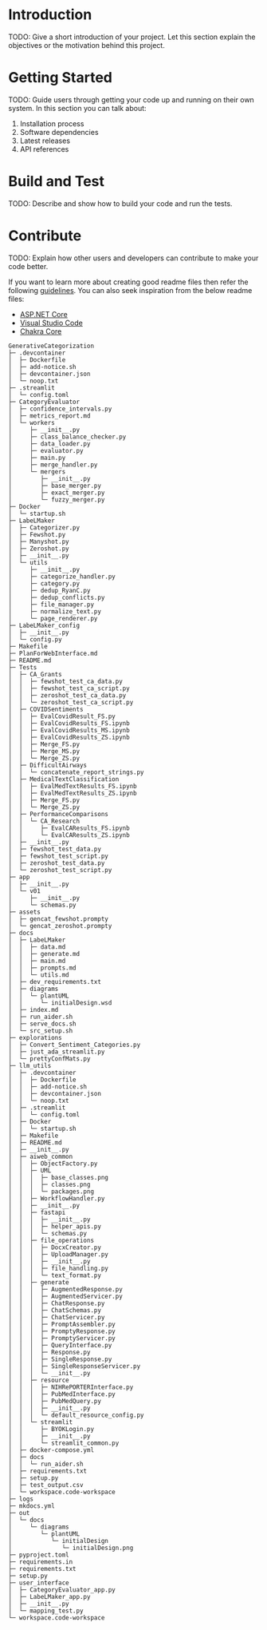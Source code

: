 # Introduction 
TODO: Give a short introduction of your project. Let this section explain the objectives or the motivation behind this project. 

# Getting Started
TODO: Guide users through getting your code up and running on their own system. In this section you can talk about:
1.	Installation process
2.	Software dependencies
3.	Latest releases
4.	API references

# Build and Test
TODO: Describe and show how to build your code and run the tests. 

# Contribute
TODO: Explain how other users and developers can contribute to make your code better. 

If you want to learn more about creating good readme files then refer the following [guidelines](https://docs.microsoft.com/en-us/azure/devops/repos/git/create-a-readme?view=azure-devops). You can also seek inspiration from the below readme files:
- [ASP.NET Core](https://github.com/aspnet/Home)
- [Visual Studio Code](https://github.com/Microsoft/vscode)
- [Chakra Core](https://github.com/Microsoft/ChakraCore)
```
GenerativeCategorization
├─ .devcontainer
│  ├─ Dockerfile
│  ├─ add-notice.sh
│  ├─ devcontainer.json
│  └─ noop.txt
├─ .streamlit
│  └─ config.toml
├─ CategoryEvaluator
│  ├─ confidence_intervals.py
│  ├─ metrics_report.md
│  └─ workers
│     ├─ __init__.py
│     ├─ class_balance_checker.py
│     ├─ data_loader.py
│     ├─ evaluator.py
│     ├─ main.py
│     ├─ merge_handler.py
│     └─ mergers
│        ├─ __init__.py
│        ├─ base_merger.py
│        ├─ exact_merger.py
│        └─ fuzzy_merger.py
├─ Docker
│  └─ startup.sh
├─ LabeLMaker
│  ├─ Categorizer.py
│  ├─ Fewshot.py
│  ├─ Manyshot.py
│  ├─ Zeroshot.py
│  ├─ __init__.py
│  └─ utils
│     ├─ __init__.py
│     ├─ categorize_handler.py
│     ├─ category.py
│     ├─ dedup_RyanC.py
│     ├─ dedup_conflicts.py
│     ├─ file_manager.py
│     ├─ normalize_text.py
│     └─ page_renderer.py
├─ LabeLMaker_config
│  ├─ __init__.py
│  └─ config.py
├─ Makefile
├─ PlanForWebInterface.md
├─ README.md
├─ Tests
│  ├─ CA_Grants
│  │  ├─ fewshot_test_ca_data.py
│  │  ├─ fewshot_test_ca_script.py
│  │  ├─ zeroshot_test_ca_data.py
│  │  └─ zeroshot_test_ca_script.py
│  ├─ COVIDSentiments
│  │  ├─ EvalCovidResult_FS.py
│  │  ├─ EvalCovidResults_FS.ipynb
│  │  ├─ EvalCovidResults_MS.ipynb
│  │  ├─ EvalCovidResults_ZS.ipynb
│  │  ├─ Merge_FS.py
│  │  ├─ Merge_MS.py
│  │  └─ Merge_ZS.py
│  ├─ DifficultAirways
│  │  └─ concatenate_report_strings.py
│  ├─ MedicalTextClassification
│  │  ├─ EvalMedTextResults_FS.ipynb
│  │  ├─ EvalMedTextResults_ZS.ipynb
│  │  ├─ Merge_FS.py
│  │  └─ Merge_ZS.py
│  ├─ PerformanceComparisons
│  │  └─ CA_Research
│  │     ├─ EvalCAResults_FS.ipynb
│  │     └─ EvalCAResults_ZS.ipynb
│  ├─ __init__.py
│  ├─ fewshot_test_data.py
│  ├─ fewshot_test_script.py
│  ├─ zeroshot_test_data.py
│  └─ zeroshot_test_script.py
├─ app
│  ├─ __init__.py
│  └─ v01
│     ├─ __init__.py
│     └─ schemas.py
├─ assets
│  ├─ gencat_fewshot.prompty
│  └─ gencat_zeroshot.prompty
├─ docs
│  ├─ LabeLMaker
│  │  ├─ data.md
│  │  ├─ generate.md
│  │  ├─ main.md
│  │  ├─ prompts.md
│  │  └─ utils.md
│  ├─ dev_requirements.txt
│  ├─ diagrams
│  │  └─ plantUML
│  │     └─ initialDesign.wsd
│  ├─ index.md
│  ├─ run_aider.sh
│  ├─ serve_docs.sh
│  └─ src_setup.sh
├─ explorations
│  ├─ Convert_Sentiment_Categories.py
│  ├─ just_ada_streamlit.py
│  └─ prettyConfMats.py
├─ llm_utils
│  ├─ .devcontainer
│  │  ├─ Dockerfile
│  │  ├─ add-notice.sh
│  │  ├─ devcontainer.json
│  │  └─ noop.txt
│  ├─ .streamlit
│  │  └─ config.toml
│  ├─ Docker
│  │  └─ startup.sh
│  ├─ Makefile
│  ├─ README.md
│  ├─ __init__.py
│  ├─ aiweb_common
│  │  ├─ ObjectFactory.py
│  │  ├─ UML
│  │  │  ├─ base_classes.png
│  │  │  ├─ classes.png
│  │  │  └─ packages.png
│  │  ├─ WorkflowHandler.py
│  │  ├─ __init__.py
│  │  ├─ fastapi
│  │  │  ├─ __init__.py
│  │  │  ├─ helper_apis.py
│  │  │  └─ schemas.py
│  │  ├─ file_operations
│  │  │  ├─ DocxCreator.py
│  │  │  ├─ UploadManager.py
│  │  │  ├─ __init__.py
│  │  │  ├─ file_handling.py
│  │  │  └─ text_format.py
│  │  ├─ generate
│  │  │  ├─ AugmentedResponse.py
│  │  │  ├─ AugmentedServicer.py
│  │  │  ├─ ChatResponse.py
│  │  │  ├─ ChatSchemas.py
│  │  │  ├─ ChatServicer.py
│  │  │  ├─ PromptAssembler.py
│  │  │  ├─ PromptyResponse.py
│  │  │  ├─ PromptyServicer.py
│  │  │  ├─ QueryInterface.py
│  │  │  ├─ Response.py
│  │  │  ├─ SingleResponse.py
│  │  │  ├─ SingleResponseServicer.py
│  │  │  └─ __init__.py
│  │  ├─ resource
│  │  │  ├─ NIHRePORTERInterface.py
│  │  │  ├─ PubMedInterface.py
│  │  │  ├─ PubMedQuery.py
│  │  │  ├─ __init__.py
│  │  │  └─ default_resource_config.py
│  │  └─ streamlit
│  │     ├─ BYOKLogin.py
│  │     ├─ __init__.py
│  │     └─ streamlit_common.py
│  ├─ docker-compose.yml
│  ├─ docs
│  │  └─ run_aider.sh
│  ├─ requirements.txt
│  ├─ setup.py
│  ├─ test_output.csv
│  └─ workspace.code-workspace
├─ logs
├─ mkdocs.yml
├─ out
│  └─ docs
│     └─ diagrams
│        └─ plantUML
│           └─ initialDesign
│              └─ initialDesign.png
├─ pyproject.toml
├─ requirements.in
├─ requirements.txt
├─ setup.py
├─ user_interface
│  ├─ CategoryEvaluator_app.py
│  ├─ LabeLMaker_app.py
│  ├─ __init__.py
│  └─ mapping_test.py
└─ workspace.code-workspace

```